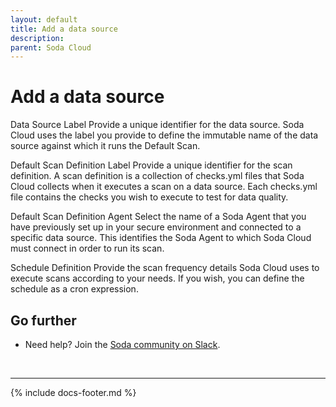```yaml
---
layout: default
title: Add a data source
description: 
parent: Soda Cloud
---
```


# Add a data source

Data Source Label
Provide a unique identifier for the data source. Soda Cloud uses the label you provide to define the immutable name of the data source against which it runs the Default Scan.

Default Scan Definition Label
Provide a unique identifier for the scan definition. A scan definition is a collection of checks.yml files that Soda Cloud collects when it executes a scan on a data source. Each checks.yml file contains the checks you wish to execute to test for data quality.

Default Scan Definition Agent
Select the name of a Soda Agent that you have previously set up in your secure environment and connected to a specific data source. This identifies the Soda Agent to which Soda Cloud must connect in order to run its scan.

Schedule Definition
Provide the scan frequency details Soda Cloud uses to execute scans according to your needs. If you wish, you can define the schedule as a cron expression.




## Go further

* Need help? Join the <a href="http://community.soda.io/slack" target="_blank"> Soda community on Slack</a>.
<br />

---
{% include docs-footer.md %}